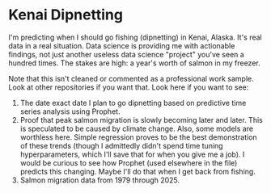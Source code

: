 # Kenai Dipnetting
I'm predicting when I should go fishing (dipnetting) in Kenai, Alaska. It's real data in a real situation. Data science is providing me with actionable findings, not just another useless data science "project" you've seen a hundred times. The stakes are high: a year's worth of salmon in my freezer.

Note that this isn't cleaned or commented as a professional work sample. Look at other repositories if you want that. Look here if you want to see:
1. The date exact date I plan to go dipnetting based on predictive time series analysis using Prophet.
2. Proof that peak salmon migration is slowly becoming later and later. This is speculated to be caused by climate change. Also, some models are worthless here. Simple regression proves to be the best demonstration of these trends (though I admittedly didn't spend time tuning hyperparameters, which I'll save that for when you give me a job). I would be curious to see how Prophet (used elsewhere in the file) predicts this changing. Maybe I'll do that when I get back from fishing.
3. Salmon migration data from 1979 through 2025.
